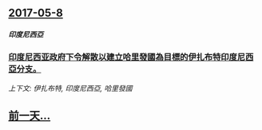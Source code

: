 ## [2017-05-8](/news/2017/05/8/index.md)

##### 印度尼西亞
### [印度尼西亚政府下令解散以建立哈里發國為目標的伊扎布特印度尼西亞分支。 ](/news/2017/05/8/印度尼西亚政府下令解散以建立哈里發國為目標的伊扎布特印度尼西亞分支.md)
_上下文: 伊扎布特, 印度尼西亞, 哈里發國_

## [前一天...](/news/2017/05/7/index.md)

